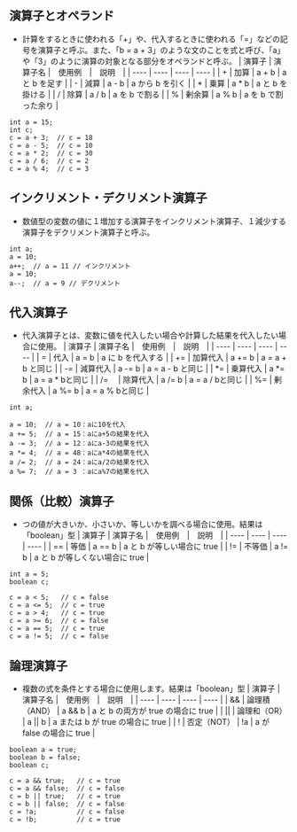 ## 演算子とオペランド
- 計算をするときに使われる「+」や、代入するときに使われる「=」などの記号を演算子と呼ぶ。また、「b = a + 3」のような文のことを式と呼び、「a」や「3」のように演算の対象となる部分をオペランドと呼ぶ。
|  演算子  | 演算子名 |　使用例　|　説明　|
| ---- | ---- | ---- | ---- |
|  + |  加算  |  a + b  |  a と b を足す  |
|  -  |  減算  |  a - b  |  a から b を引く  |
|  *  |  乗算  |  a * b  |  a と b を掛ける  |
|  /  |  除算  |  a / b  |  a を b で割る  |
|  %  |  剰余算  |  a % b  |  a を b で割った余り  |
```
int a = 15;
int c;
c = a + 3;  // c = 18
c = a - 5;  // c = 10
c = a * 2;  // c = 30
c = a / 6;  // c = 2
c = a % 4;  // c = 3
```

## インクリメント・デクリメント演算子
- 数値型の変数の値に１増加する演算子をインクリメント演算子、１減少する演算子をデクリメント演算子と呼ぶ。
```
int a;
a = 10;
a++;  // a = 11 // インクリメント
a = 10;
a--;  // a = 9 // デクリメント
```

## 代入演算子
- 代入演算子とは、変数に値を代入したい場合や計算した結果を代入したい場合に使用。
|  演算子  | 演算子名 |　使用例　|　説明　|
| ---- | ---- | ---- | ---- |
|  = |  代入  |  a = b  |  a に b を代入する  |
|  +=  |  加算代入  |  a += b  |  a = a + b と同じ  |
|  -=  |  減算代入  |  a -= b  |  a = a - b と同じ  |
|  *=  |  乗算代入  |  a *= b  |  a = a * bと同じ  |
|  /=　 | 除算代入 |  a /= b  |  a = a / bと同じ  |
|  %=  |  剰余代入  |  a %= b  |  a = a % bと同じ  |
```
int a;

a = 10;  // a = 10：aに10を代入
a += 5;  // a = 15：aにa+5の結果を代入
a -= 3;  // a = 12：aにa-3の結果を代入
a *= 4;  // a = 48：aにa*4の結果を代入
a /= 2;  // a = 24：aにa/2の結果を代入
a %= 7;  // a = 3 ：aにa%7の結果を代入
```
## 関係（比較）演算子
- つの値が大きいか、小さいか、等しいかを調べる場合に使用。結果は「boolean」型
|  演算子  | 演算子名 |　使用例　|　説明　|
| ---- | ---- | ---- | ---- |
|  == |  等価  |  a == b  |  a と b が等しい場合に true  |
|  !=  |  不等価  |  a != b  |  a と b が等しくない場合に true  |
```
int a = 5;
boolean c;

c = a < 5;   // c = false
c = a <= 5;  // c = true
c = a > 4;   // c = true
c = a >= 6;  // c = false
c = a == 5;  // c = true
c = a != 5;  // c = false
```

## 論理演算子
- 複数の式を条件とする場合に使用します。結果は「boolean」型
|  演算子  | 演算子名 |　使用例　|　説明　|
| ---- | ---- | ---- | ---- |
|  &&  |  論理積（AND）  |  a && b  |  a と b の両方が true の場合に true  |
|  ||  |  論理和（OR）  |  a || b  |  a または b が true の場合に true  |
|  !  |   否定（NOT）  |  !a  |  a が false の場合に true  |
```
boolean a = true;
boolean b = false;
boolean c;

c = a && true;   // c = true
c = a && false;  // c = false
c = b || true;   // c = true
c = b || false;  // c = false
c = !a;          // c = false
c = !b;          // c = true
```
